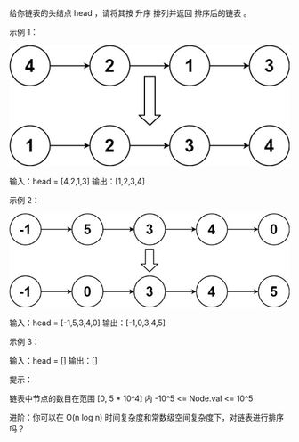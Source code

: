 给你链表的头结点 head ，请将其按 升序 排列并返回 排序后的链表 。

示例 1：

![img.png](img.png)

输入：head = [4,2,1,3]
输出：[1,2,3,4]

示例 2：

![img_1.png](img_1.png)

输入：head = [-1,5,3,4,0]
输出：[-1,0,3,4,5]

示例 3：

输入：head = []
输出：[]

提示：

链表中节点的数目在范围 [0, 5 * 10^4] 内
-10^5 <= Node.val <= 10^5

进阶：你可以在 O(n log n) 时间复杂度和常数级空间复杂度下，对链表进行排序吗？
